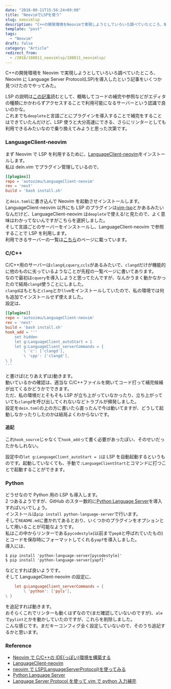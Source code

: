 ```yaml
---
date: "2018-08-11T15:56:24+09:00"
title: "NeovimでLSPを使う"
slug: neovimlsp
description: "C++の開発環境をNeovimで実現しようとしていろいろ調べていたところ、NeovimにLanguage Server Protocol(LSP)を導入したという記事をいくつか見つけたのでやってみた"
template: "post"
tags:
  - "Neovim"
draft: false
category: "Article"
redirect_from:
  - /2018/180811_neovimlsp/180811_neovimlsp/
---
```


C++の開発環境を Neovim で実現しようとしていろいろ調べていたところ、Neovim に Language Server Protocol(LSP)を導入したという記事をいくつか見つけたのでやってみた。

LSP の説明は[この記事](https://qiita.com/atsushieno/items/ce31df9bd88e98eec5c4)読むとして、概略してコードの補完や参照などがエディタの種類にかかわらずアクセスすることで利用可能になるサーバーという認識で良いのかな。  
これまでも`deoplete`と言語ごとにプラグインを導入することで補完をすることはできていたんだけど、LSP 使うと大分高速にできる、さらにリンターとしても利用できるみたいなので乗り換えてみようと思った次第です。

### LanguageClient-neovim

まず Neovim で LSP を利用するために、[LanguageClient-neovim](https://github.com/autozimu/LanguageClient-neovim)をインストールします。  
私は dein.vim でプラグイン管理しているので、

```toml
[[plugins]]
repo = 'autozimu/LanguageClient-neovim'
rev = 'next'
build = 'bash install.sh'
```

と`dein.toml`に書き込んで Neovim を起動させインストールします。  
LanguageClient-neovim 以外にも LSP のプラグインは[vim-lsp](https://github.com/prabirshrestha/vim-lsp)とかあるみたいなんだけど、LanguageClient-neovim は`deoplete`で使える!と見たので、よく意味はわかってないんですがこちらを選択しました。  
そして言語ごとのサーバーをインストールし、LanguageClient-neovim で参照することで LSP を利用します。  
利用できるサーバーの一覧は[こちら](https://langserver.org/)のページに載っています。

### C/C++

C/C++用のサーバーは`clangd`,`cquery`,`ccls`があるみたいで、`clangd`だけが機能的に他のものに劣っているようなことが先程の一覧ページに書いてあります。  
なので最初は`cquery`を導入しようと思ってたんですが、なんかうまく動かなかったので結局`clangd`使うことにしました。  
`clangd`はもともと`clang`とか`llvm`をインストールしていたので、私の環境では何も追加でインストールせず使えました。  
設定は、

```toml
[[plugins]]
repo = 'autozimu/LanguageClient-neovim'
rev = 'next'
build = 'bash install.sh'
hook_add = '''
    set hidden
    let g:LanguageClient_autoStart = 1
    let g:LanguageClient_serverCommands = {
        \ 'c': ['clangd'],
        \ 'cpp': ['clangd'],
\ }
'''
```

と書けば(とりあえずは)動きます。  
動いているかの確認は、適当な C/C++ファイルを開いてコード打って補完候補が出てくるかどうかでできます。  
ただ、私の環境だとそもそも LSP が立ち上がっていなかったり、立ち上がっていても`clangd`を呼び出してくれないなどトラブルが頻発しました。  
設定を`dein.toml`の上の方に書いたら直ったんで今は動いてますが、どうして起動しなかったりしたのかは結局よくわからないです。

#### 追記

これ`hook_source`じゃなくて`hook_add`って書く必要があったぽい、そのせいだったかもしれない。

設定中の`let g:LanguageClient_autoStart = 1`は LSP を自動起動するというものです。起動していなくても、手動で`:LanguageClientStart`とコマンドに打つことで起動することができます。

### Python

どうせなので Python 用の LSP も導入します。  
2 つあるようですが、GitHub のスター数的に[Python Language Server](https://github.com/palantir/python-language-server)を導入すればいいでしょう。  
インストールは`pip install python-language-server`で行います。  
そして`README.md`に書かれてあるとおり、いくつかのプラグインをオプションとして用いることが可能なようです。  
私はこの中からリンターである`pycodestyle`(以前まで`pep8`と呼ばれていたもの)とコードを保存時にフォーマットしてくれる`yapf`を導入しました。  
導入には、

```
$ pip install 'python-language-server[pycodestyle]'
$ pip install 'python-language-server[yapf]'
```

などとすれば良いようです。  
そして LanguageClient-neovim の設定に、

```toml
    let g:LanguageClient_serverCommands = {
        \ 'python': ['pyls'],
\ }
```

を追記すれば動きます。  
おそらくこれでリンターも動くはずなので(まだ確認していないのですが)、`ale`で`pylint`とかを動かしていたのですが、これらを削除しました。  
こんな感じです。まだキーコンフィグ全く設定していないので、そのうち追記するかと思います。

### Reference

- [Neovim で C/C++の IDE(っぽい)環境を構築する](https://qiita.com/arwtyxouymz0110/items/b09ef1ed7a2f7bf1c5e6)
- [LanguageClient-neovim](https://github.com/autozimu/LanguageClient-neovim)
- [neovim で LSP(LanguageServerProtocol)を使ってみる](http://wheson-prog.hatenablog.jp/entry/2018/06/05/141730)
- [Python Language Server](https://github.com/palantir/python-language-server)
- [Language Server Protocol を使って vim で python 入力補完](https://qiita.com/kouichi_c/items/5f047ab3a7c64277e97c)
